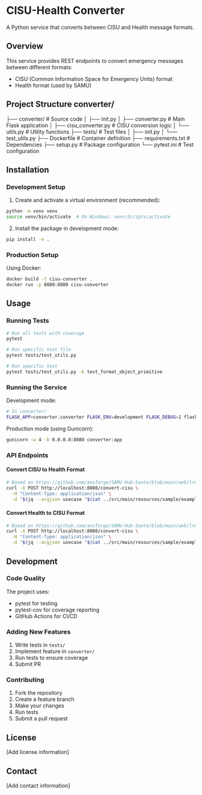 # CISU-Health Converter

A Python service that converts between CISU and Health message formats.

## Overview

This service provides REST endpoints to convert emergency messages between different formats:
- CISU (Common Information Space for Emergency Units) format
- Health format (used by SAMU)

## Project Structure converter/
├── converter/ # Source code
│ ├── init.py
│ ├── converter.py # Main Flask application
│ ├── cisu_converter.py # CISU conversion logic
│ └── utils.py # Utility functions
├── tests/ # Test files
│ ├── init.py
│ └── test_utils.py
├── Dockerfile # Container definition
├── requirements.txt # Dependencies
├── setup.py # Package configuration
└── pytest.ini # Test configuration

## Installation

### Development Setup

1. Create and activate a virtual environment (recommended):
```bash
python -m venv venv
source venv/bin/activate  # On Windows: venv\Scripts\activate
```

2. Install the package in development mode:
```bash
pip install -e .
```

### Production Setup

Using Docker:
```bash
docker build -t cisu-converter .
docker run -p 8080:8080 cisu-converter
```

## Usage

### Running Tests

```bash
# Run all tests with coverage
pytest

# Run specific test file
pytest tests/test_utils.py

# Run specific test
pytest tests/test_utils.py -k test_format_object_primitive
```

### Running the Service

Development mode:
```bash
# In converter/
FLASK_APP=converter.converter FLASK_ENV=development FLASK_DEBUG=1 flask run --port 8080
```

Production mode (using Gunicorn):
```bash
gunicorn -w 4 -b 0.0.0.0:8080 converter:app
```

### API Endpoints

#### Convert CISU to Health Format
```bash
# Based on https://github.com/ansforge/SAMU-Hub-Sante/blob/main/web/lrm/client/constants.js#L5C30-L45C2
curl -X POST http://localhost:8080/convert-cisu \
  -H "Content-Type: application/json" \
  -d "$(jq --argjson usecase "$(cat ../src/main/resources/sample/examples/RC-EDA/RC-EDA-FemmeEnceinte-DelphineVigneau.json)" '.edxl.content[0].jsonContent.embeddedJsonContent.message |= (. + $usecase)' tests/edxl_envelope_fire_to_health.json)"
```

#### Convert Health to CISU Format
```bash
# Based on https://github.com/ansforge/SAMU-Hub-Sante/blob/main/web/lrm/client/constants.js#L5C30-L45C2
curl -X POST http://localhost:8080/convert-cisu \
  -H "Content-Type: application/json" \
  -d "$(jq --argjson usecase "$(cat ../src/main/resources/sample/examples/RS-EDA/RS-EDA-SMUR_FemmeEnceinte_DelphineVigneau.01.json)" '.edxl.content[0].jsonContent.embeddedJsonContent.message |= (. + $usecase)' tests/edxl_envelope_health_to_fire.json)"
```

## Development

### Code Quality

The project uses:
- pytest for testing
- pytest-cov for coverage reporting
- GitHub Actions for CI/CD

### Adding New Features

1. Write tests in `tests/`
2. Implement feature in `converter/`
3. Run tests to ensure coverage
4. Submit PR

### Contributing

1. Fork the repository
2. Create a feature branch
3. Make your changes
4. Run tests
5. Submit a pull request

## License

[Add license information]

## Contact

[Add contact information]
